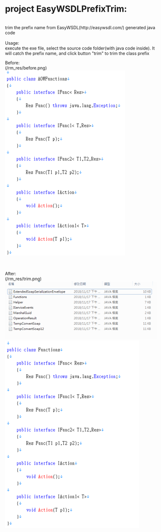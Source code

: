 ﻿# project EasyWSDLPrefixTrim:
<br>
trim the prefix name from EasyWSDL(http://easywsdl.com/)
generated java code
<br><br>
Usage:<br>
execute the exe file, select the source code folder(with java code inside).
It will catch the prefix name, and click button "trim" to trim the class prefix

Before:<br>
(/rm_res/before.png)<br>
![avatar](/rm_res/before2.png)<br>
<br><br>

After:<br>
(/rm_res/trim.png)<br>
![avatar](/rm_res/after.png)<br>
![avatar](/rm_res/after2.png)<br>

